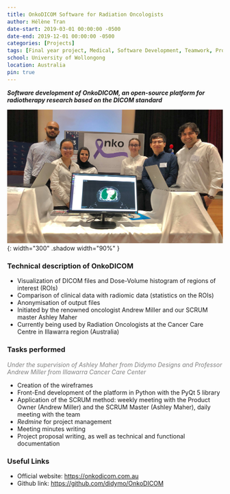 ```yaml
---
title: OnkoDICOM Software for Radiation Oncologists
author: Hélène Tran
date-start: 2019-03-01 00:00:00 -0500
date-end: 2019-12-01 00:00:00 -0500
categories: [Projects]
tags: [Final year project, Medical, Software Development, Teamwork, Project Management]
school: University of Wollongong
location: Australia
pin: true
---
```



***Software development of OnkoDICOM, an open-source platform for radiotherapy research based on the DICOM standard***

![Shadow Avatar](/assets/img/posts/Onko_team2.jpg){: width="300" .shadow width="90%" }

### Technical description of OnkoDICOM
- Visualization of DICOM files and Dose-Volume histogram of regions of interest (ROIs)
- Comparison of clinical data with radiomic data (statistics on the ROIs)
- Anonymisation of output files
- Initiated by the renowned oncologist Andrew Miller and our SCRUM master Ashley Maher
- Currently being used by Radiation Oncologists at the Cancer Care Centre in Illawarra region (Australia)

### Tasks performed
<span style="color:grey">*Under the supervision of Ashley Maher from Didymo Designs and Professor Andrew Miller from Illawarra Cancer Care Center*</span>
- Creation of the wireframes
- Front-End development of the platform in Python with the PyQt 5 library
- Application of the SCRUM method: weekly meeting with the Product Owner (Andrew Miller) and the SCRUM Master (Ashley Maher), daily meeting with the team
- *Redmine* for project management
- Meeting minutes writing
- Project proposal writing, as well as technical and functional documentation

### Useful Links
- Official website: <https://onkodicom.com.au>
- Github link: <https://github.com/didymo/OnkoDICOM>
